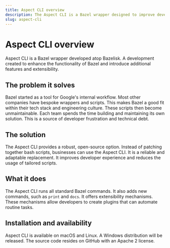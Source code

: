 ```yaml
---
title: Aspect CLI overview
description: The Aspect CLI is a Bazel wrapper designed to improve developer experience and add extensibility.
slug: aspect-cli
---
```


# Aspect CLI overview

Aspect CLI is a Bazel wrapper developed atop Bazelisk. A development created to enhance the functionality of Bazel and introduce additional features and extensibility.

## The problem it solves

Bazel started as a tool for Google's internal workflow. Most other companies have bespoke wrappers and scripts. This makes Bazel a good fit within their tech stack and engineering culture. These scripts then become unmaintainable. Each team spends the time building and maintaining its own solution. This is a source of developer frustration and technical debt. 

## The solution

The Aspect CLI provides a robust, open-source option. Instead of patching together bash scripts, businesses can use the Aspect CLI. It is a reliable and adaptable replacement. It improves developer experience and reduces the usage of tailored scripts.

## What it does

The Aspect CLI runs all standard Bazel commands. It also adds new commands, such as `print` and `docs`. It offers extensibility mechanisms. These mechanisms allow developers to create plugins that can automate routine tasks.

## Installation and availability

Aspect CLI is available on macOS and Linux. A Windows distribution will be released. The source code resides on GitHub with an Apache 2 license.